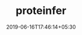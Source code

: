 ---
title: "proteinfer"
date: 2019-06-16T17:46:14+05:30
type: "organisations"
org_name: "Google AI Research"
repo_desc: "NA"
repo_link: https://github.com/google-research/proteinfer


---